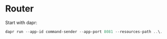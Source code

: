 # Router
Start with dapr:
```powershell
dapr run --app-id command-sender --app-port 8081 --resources-path ..\..\dapr\components -- dotnet run 
```